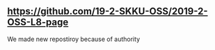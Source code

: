 ## https://github.com/19-2-SKKU-OSS/2019-2-OSS-L8-page

We made new repostiroy because of authority
